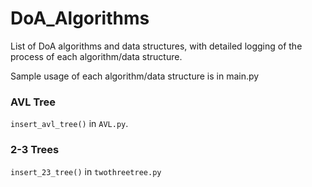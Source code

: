 # DoA_Algorithms

List of DoA algorithms and data structures, with detailed logging of the process of each algorithm/data structure.

Sample usage of each algorithm/data structure is in main.py

### AVL Tree

`insert_avl_tree()` in `AVL.py`. 

### 2-3 Trees

`insert_23_tree()` in `twothreetree.py`

